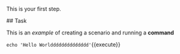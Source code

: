 This is your first step.

## Task

This is an _example_ of creating a scenario and running a **command**

`echo 'Hello Worldddddddddddddd'`{{execute}}
